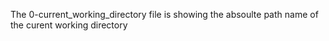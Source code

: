 The 0-current_working_directory file is showing the absoulte path name of the curent working directory